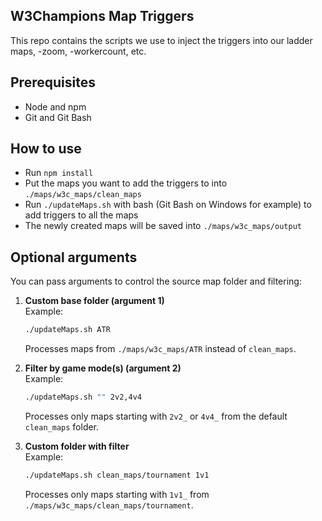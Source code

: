 ## W3Champions Map Triggers
This repo contains the scripts we use to inject the triggers into our ladder maps, -zoom, -workercount, etc.

## Prerequisites
* Node and npm
* Git and Git Bash

## How to use
* Run `npm install`
* Put the maps you want to add the triggers to into `./maps/w3c_maps/clean_maps`
* Run `./updateMaps.sh` with bash (Git Bash on Windows for example) to add triggers to all the maps
* The newly created maps will be saved into `./maps/w3c_maps/output`

## Optional arguments
You can pass arguments to control the source map folder and filtering:

1. **Custom base folder (argument 1)**  
   Example:
   ```bash
   ./updateMaps.sh ATR
   ```
   Processes maps from `./maps/w3c_maps/ATR` instead of `clean_maps`.

2. **Filter by game mode(s) (argument 2)**  
   Example:
   ```bash
   ./updateMaps.sh "" 2v2,4v4
   ```
   Processes only maps starting with `2v2_` or `4v4_` from the default `clean_maps` folder.

3. **Custom folder with filter**  
   Example:
   ```bash
   ./updateMaps.sh clean_maps/tournament 1v1
   ```
   Processes only maps starting with `1v1_` from `./maps/w3c_maps/clean_maps/tournament`.